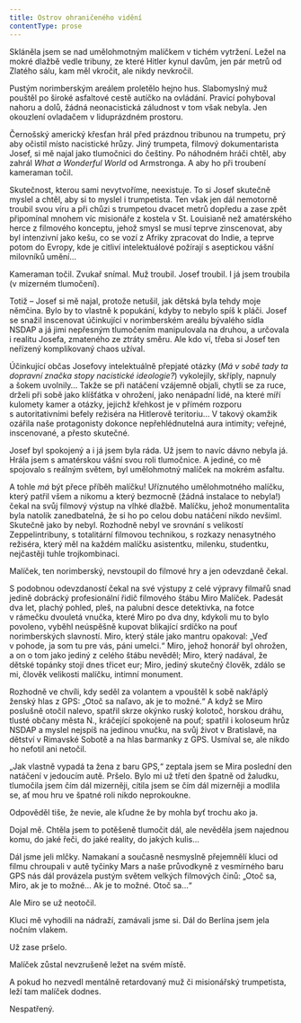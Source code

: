 ```yaml
---
title: Ostrov ohraničeného vidění
contentType: prose
---
```


Skláněla jsem se nad umělohmotným malíčkem v tichém vytržení. Ležel na mokré dlažbě vedle tribuny, ze které Hitler kynul davům, jen pár metrů od Zlatého sálu, kam měl vkročit, ale nikdy nevkročil.

Pustým norimberským areálem proletělo hejno hus. Slabomyslný muž pouštěl po široké asfaltové cestě autíčko na ovládání. Pravicí pohyboval nahoru a dolů, žádná neonacistická záludnost v tom však nebyla. Jen okouzlení ovladačem v liduprázdném prostoru.

Černošský americký křesťan hrál před prázdnou tribunou na trumpetu, prý aby očistil místo nacistické hrůzy. Jiný trumpeta, filmový dokumentarista Josef, si mě najal jako tlumočnici do češtiny. Po náhodném hráči chtěl, aby zahrál _What a Wonderful World_ od Armstronga. A aby ho při troubení kameraman točil.

Skutečnost, kterou sami nevytvoříme, neexistuje. To si Josef skutečně myslel a chtěl, aby si to myslel i trumpetista. Ten však jen dál nemotorně troubil svou víru a při chůzi s trumpetou dvacet metrů dopředu a zase zpět připomínal mnohem víc misionáře z kostela v St. Louisianě než amatérského herce z filmového konceptu, jehož smysl se musí teprve zinscenovat, aby byl intenzivní jako kešu, co se vozí z Afriky zpracovat do Indie, a teprve potom do Evropy, kde je citliví intelektuálové požírají s aseptickou vášní milovníků umění…

Kameraman točil. Zvukař snímal. Muž troubil. Josef troubil. I já jsem troubila (v mizerném tlumočení).

Totiž – Josef si mě najal, protože netušil, jak dětská byla tehdy moje němčina. Bylo by to vlastně k popukání, kdyby to nebylo spíš k pláči. Josef se snažil inscenovat účinkující v norimberském areálu bývalého sídla NSDAP a já jimi nepřesným tlumočením manipulovala na druhou, a určovala i realitu Josefa, zmateného ze ztráty směru. Ale kdo ví, třeba si Josef ten neřízený komplikovaný chaos užíval.

Účinkující občas Josefovy intelektuálně přepjaté otázky (_Má v sobě tady ta dopravní značka stopy nacistické ideologie?_) vykolejily, skříply, napnuly a šokem uvolnily… Takže se při natáčení vzájemně objali, chytli se za ruce, drželi při sobě jako klíšťátka v ohrožení, jako nenápadní lidé, na které míří kulomety kamer a otázky, jejichž křehkost je v přímém rozporu s autoritativními befely režiséra na Hitlerově teritoriu… V takový okamžik ozářila naše protagonisty dokonce nepřehlédnutelná aura intimity; veřejné, inscenované, a přesto skutečné.

Josef byl spokojený a i já jsem byla ráda. Už jsem to navíc dávno nebyla já. Hrála jsem s amatérskou vášní svou roli tlumočnice. A jediné, co mě spojovalo s reálným světem, byl umělohmotný malíček na mokrém asfaltu.

  

A tohle _má_ být přece příběh malíčku! Uříznutého umělohmotného malíčku, který patřil všem a nikomu a který bezmocně (žádná instalace to nebyla!) čekal na svůj filmový výstup na vlhké dlažbě. Malíčku, jehož monumentalita byla natolik zanedbatelná, že si ho po celou dobu natáčení nikdo nevšiml. Skutečně jako by nebyl. Rozhodně nebyl ve srovnání s velikostí Zeppelintribuny, s totalitární filmovou technikou, s rozkazy nenasytného režiséra, který měl na každém malíčku asistentku, milenku, studentku, nejčastěji tuhle trojkombinaci.

Malíček, ten norimberský, nevstoupil do filmové hry a jen odevzdaně čekal.

S podobnou odevzdaností čekal na své výstupy z celé výpravy filmařů snad jedině dobrácký profesionální řidič filmového štábu Miro Malíček. Padesát dva let, plachý pohled, pleš, na palubní desce detektivka, na fotce v rámečku dvouletá vnučka, které Miro po dva dny, kdykoli mu to bylo povoleno, vyběhl neúspěšně kupovat blikající srdíčko na pouť norimberských slavností. Miro, který stále jako mantru opakoval: „Veď v pohode, ja som tu pre vás, páni umelci.“ Miro, jehož honorář byl ohrožen, a on o tom jako jediný z celého štábu nevěděl; Miro, který nadával, že dětské topánky stojí dnes třicet eur; Miro, jediný skutečný člověk, zdálo se mi, člověk velikosti malíčku, intimní monument.

Rozhodně ve chvíli, kdy seděl za volantem a vpouštěl k sobě nakřáplý ženský hlas z GPS: „Otoč sa naľavo, ak je to možné.“ A když se Miro poslušně otočil nalevo, spatřil skrze okýnko ruský kolotoč, horskou dráhu, tlusté občany města N., kráčející spokojeně na pouť; spatřil i koloseum hrůz NSDAP a myslel nejspíš na jedinou vnučku, na svůj život v Bratislavě, na dětství v Rimavské Sobotě a na hlas barmanky z GPS. Usmíval se, ale nikdo ho nefotil ani netočil.

„Jak vlastně vypadá ta žena z baru GPS,“ zeptala jsem se Mira poslední den natáčení v jedoucím autě. Pršelo. Bylo mi už třetí den špatně od žaludku, tlumočila jsem čím dál mizerněji, cítila jsem se čím dál mizerněji a modlila se, ať mou hru ve špatné roli nikdo neprokoukne.

Odpověděl tiše, že nevie, ale kľudne že by mohla byť trochu ako ja.

Dojal mě. Chtěla jsem to potěšeně tlumočit dál, ale nevěděla jsem najednou komu, do jaké řeči, do jaké reality, do jakých kulis…

Dál jsme jeli mlčky. Namakaní a současně nesmyslně přejemnělí kluci od filmu chroupali v autě tyčinky Mars a naše průvodkyně z vesmírného baru GPS nás dál provázela pustým světem velkých filmových činů: „Otoč sa, Miro, ak je to možné… Ak je to možné. Otoč sa…“

Ale Miro se už neotočil.

Kluci mě vyhodili na nádraží, zamávali jsme si. Dál do Berlína jsem jela nočním vlakem.

Už zase pršelo.

Malíček zůstal nevzrušeně ležet na svém místě.

A pokud ho nezvedl mentálně retardovaný muž či misionářský trumpetista, leží tam malíček dodnes.

Nespatřený.
